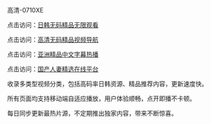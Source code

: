 高清-0710XE

点击访问：<a href="https://heiliaoxqkkct.pages.dev">日韩无码精品无限观看</a>

点击访问：<a href="https://heiliaoxwd5i8.pages.dev">高清无码精品视频导航</a>

点击访问：<a href="https://heiliaowt0d7p.pages.dev">亚洲精品中文字幕热播</a>

点击访问：<a href="https://heiliaoga6s9v.pages.dev">国产人妻精选在线平台</a>

收录多类型视频分类，包括高码率日韩资源、精品推荐内容，更新速度快。

所有页面均支持移动端自适应播放，用户体验顺畅，点开即播不卡顿。

每日同步更新最热片源，不定期推出独家内容，带来不断惊喜。

<span style="display:none;">[Canonical link](https://github.com/yhn20250710/yhn3 )</span>
